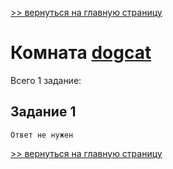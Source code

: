 

[>> вернуться на главную страницу](https://github.com/BEPb/tryhackme/blob/master/README.md)

# Комната [dogcat](https://tryhackme.com/r/room/dogcat) 

Всего 1 заданиe:
## Задание 1

```commandline
Ответ не нужен
```


[>> вернуться на главную страницу](https://github.com/BEPb/tryhackme/blob/master/README.md)